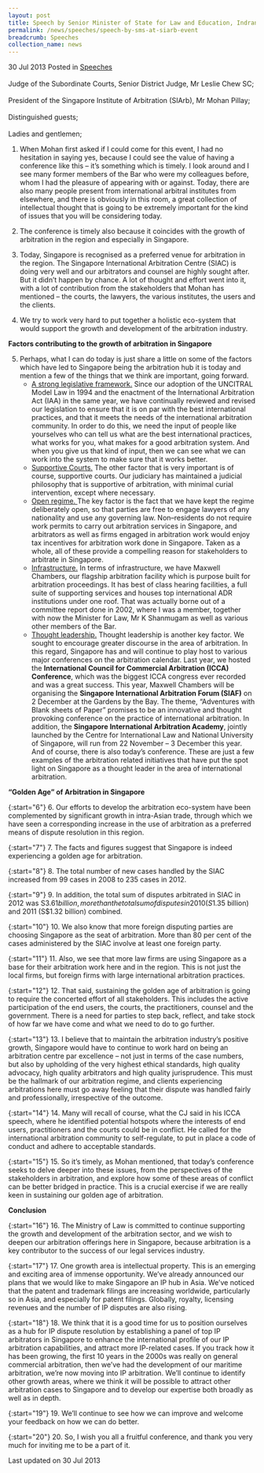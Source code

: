 ```yaml
---
layout: post
title: Speech by Senior Minister of State for Law and Education, Indranee Rajah at the inaugural Singapore Institute of Arbitrators (SIArb) National Arbitration Conference
permalink: /news/speeches/speech-by-sms-at-siarb-event
breadcrumb: Speeches
collection_name: news
---
```


30 Jul 2013 Posted in [Speeches](/news/speeches)
<br>  
Judge of the Subordinate Courts, Senior District Judge, Mr Leslie Chew SC;
<br>  
President of the Singapore Institute of Arbitration (SIArb), Mr Mohan Pillay;
<br>  
Distinguished guests;
<br>  
Ladies and gentlemen;

1. When Mohan first asked if I could come for this event, I had no hesitation in saying yes, because I could see the value of having a conference like this – it’s something which is timely. I look around and I see many former members of the Bar who were my colleagues before, whom I had the pleasure of appearing with or against. Today, there are also many people present from international arbitral institutes from elsewhere, and there is obviously in this room, a great collection of intellectual thought that is going to be extremely important for the kind of issues that you will be considering today.  

2. The conference is timely also because it coincides with the growth of arbitration in the region and especially in Singapore.

3. Today, Singapore is recognised as a preferred venue for arbitration in the region. The Singapore International Arbitration Centre (SIAC) is doing very well and our arbitrators and counsel are highly sought after. But it didn’t happen by chance. A lot of thought and effort went into it, with a lot of contribution from the stakeholders that Mohan has mentioned – the courts, the lawyers, the various institutes, the users and the clients.

4. We try to work very hard to put together a holistic eco-system that would support the growth and development of the arbitration industry.

**Factors contributing to the growth of arbitration in Singapore**

<ol start="5">
<li>Perhaps, what I can do today is just share a little on some of the factors which have led to Singapore being the arbitration hub it is today and mention a few of the things that we think are important, going forward.   

<ul>
<li><u>A strong legislative framework.</u> Since our adoption of the UNCITRAL Model Law in 1994 and the enactment of the International Arbitration Act (IAA) in the same year, we have continually reviewed and revised our legislation to ensure that it is on par with the best international practices, and that it meets the needs of the international arbitration community. In order to do this, we need the input of people like yourselves who can tell us what are the best international practices, what works for you, what makes for a good arbitration system. And when you give us that kind of input, then we can see what we can work into the system to make sure that it works better. </li>
<li><u>Supportive Courts.</u> The other factor that is very important is of course, supportive courts. Our judiciary has maintained a judicial philosophy that is supportive of arbitration, with minimal curial intervention, except where necessary. </li>
<li><u>Open regime. </u>The key factor is the fact that we have kept the regime deliberately open, so that parties are free to engage lawyers of any nationality and use any governing law. Non–residents do not require work permits to carry out arbitration services in Singapore, and arbitrators as well as firms engaged in arbitration work would enjoy tax incentives for arbitration work done in Singapore. Taken as a whole, all of these provide a compelling reason for stakeholders to arbitrate in Singapore. </li>
<li><u>Infrastructure.</u> In terms of infrastructure, we have Maxwell Chambers, our flagship arbitration facility which is purpose built for arbitration proceedings. It has best of class hearing facilities, a full suite of supporting services and houses top international ADR institutions under one roof. That was actually borne out of a committee report done in 2002, where I was a member, together with now the Minister for Law, Mr K Shanmugam as well as various other members of the Bar. </li>
<li><u>Thought leadership.</u> Thought leadership is another key factor. We sought to encourage greater discourse in the area of arbitration. In this regard, Singapore has and will continue to play host to various major conferences on the arbitration calendar. Last year, we hosted the <strong>International Council for Commercial Arbitration (ICCA) Conference</strong>, which was the biggest ICCA congress ever recorded and was a great success. This year, Maxwell Chambers will be organising the <strong>Singapore International Arbitration Forum (SIAF)</strong> on 2 December at the Gardens by the Bay. The theme, “Adventures with Blank sheets of Paper” promises to be an innovative and thought provoking conference on the practice of international arbitration. In addition, the <strong>Singapore International Arbitration Academy</strong>, jointly launched by the Centre for International Law and National University of Singapore, will run from 22 November – 3 December this year. And of course, there is also today’s conference. These are just a few examples of the arbitration related initiatives that have put the spot light on Singapore as a thought leader in the area of international arbitration.</li>
</ul>
</li>
</ol>


 **“Golden Age” of Arbitration in Singapore**
 
{:start="6"}
6. Our efforts to develop the arbitration eco-system have been complemented by significant growth in intra-Asian trade, through which we have seen a corresponding increase in the use of arbitration as a preferred means of dispute resolution in this region.

{:start="7"}
7. The facts and figures suggest that Singapore is indeed experiencing a golden age for arbitration.

{:start="8"}
8. The total number of new cases handled by the SIAC increased from 99 cases in 2008 to 235 cases in 2012. 

{:start="9"}
9. In addition, the total sum of disputes arbitrated in SIAC in 2012 was S$3.61 billion, more than the total sum of disputes in 2010 (S$1.35 billion) and 2011 (S$1.32 billion) combined.

{:start="10"}
10. We also know that more foreign disputing parties are choosing Singapore as the seat of arbitration. More than 80 per cent of the cases administered by the SIAC involve at least one foreign party.

{:start="11"}
11. Also, we see that more law firms are using Singapore as a base for their arbitration work here and in the region. This is not just the local firms, but foreign firms with large international arbitration practices.

{:start="12"}
12. That said, sustaining the golden age of arbitration is going to require the concerted effort of all stakeholders. This includes the active participation of the end users, the courts, the practitioners, counsel and the government. There is a need for parties to step back, reflect, and take stock of how far we have come and what we need to do to go further.

{:start="13"}
13. I believe that to maintain the arbitration industry’s positive growth, Singapore would have to continue to work hard on being an arbitration centre par excellence – not just in terms of the case numbers, but also by upholding of the very highest ethical standards, high quality advocacy, high quality arbitrators and high quality jurisprudence. This must be the hallmark of our arbitration regime, and clients experiencing arbitrations here must go away feeling that their dispute was handled fairly and professionally, irrespective of the outcome.

{:start="14"}
14. Many will recall of course, what the CJ said in his ICCA speech, where he identified potential hotspots where the interests of end users, practitioners and the courts could be in conflict. He called for the international arbitration community to self-regulate, to put in place a code of conduct and adhere to acceptable standards.

{:start="15"}
15. So it’s timely, as Mohan mentioned, that today’s conference seeks to delve deeper into these issues, from the perspectives of the stakeholders in arbitration, and explore how some of these areas of conflict can be better bridged in practice. This is a crucial exercise if we are really keen in sustaining our golden age of arbitration.

**Conclusion**

{:start="16"}
16. The Ministry of Law is committed to continue supporting the growth and development of the arbitration sector, and we wish to deepen our arbitration offerings here in Singapore, because arbitration is a key contributor to the success of our legal services industry. 

{:start="17"}
17. One growth area is intellectual property. This is an emerging and exciting area of immense opportunity. We’ve already announced our plans that we would like to make Singapore an IP hub in Asia. We’ve noticed that the patent and trademark filings are increasing worldwide, particularly so in Asia, and especially for patent filings. Globally, royalty, licensing revenues and the number of IP disputes are also rising.

{:start="18"}
18. We think that it is a good time for us to position ourselves as a hub for IP dispute resolution by establishing a panel of top IP arbitrators in Singapore to enhance the international profile of our IP arbitration capabilities, and attract more IP-related cases. If you track how it has been growing, the first 10 years in the 2000s was really on general commercial arbitration, then we’ve had the development of our maritime arbitration, we’re now moving into IP arbitration. We’ll continue to identify other growth areas, where we think it will be possible to attract other arbitration cases to Singapore and to develop our expertise both broadly as well as in depth.

{:start="19"}
19. We’ll continue to see how we can improve and welcome your feedback on how we can do better.

{:start="20"}
20. So, I wish you all a fruitful conference, and thank you very much for inviting me to be a part of it.


<p class="right-side-updated">Last updated on 30 Jul 2013</p> 
